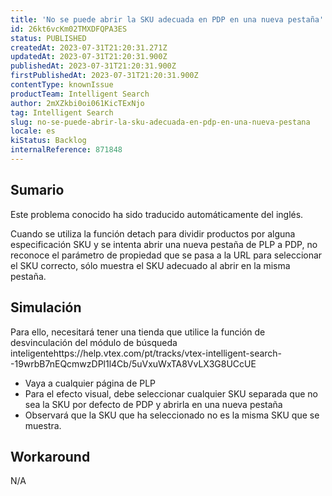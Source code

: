 ```yaml
---
title: 'No se puede abrir la SKU adecuada en PDP en una nueva pestaña'
id: 26kt6vcKm02TMXDFQPA3ES
status: PUBLISHED
createdAt: 2023-07-31T21:20:31.271Z
updatedAt: 2023-07-31T21:20:31.900Z
publishedAt: 2023-07-31T21:20:31.900Z
firstPublishedAt: 2023-07-31T21:20:31.900Z
contentType: knownIssue
productTeam: Intelligent Search
author: 2mXZkbi0oi061KicTExNjo
tag: Intelligent Search
slug: no-se-puede-abrir-la-sku-adecuada-en-pdp-en-una-nueva-pestana
locale: es
kiStatus: Backlog
internalReference: 871848
---
```


## Sumario

<div class="alert alert-info">
  <p>Este problema conocido ha sido traducido automáticamente del inglés.</p>
</div>


Cuando se utiliza la función detach para dividir productos por alguna especificación SKU y se intenta abrir una nueva pestaña de PLP a PDP, no reconoce el parámetro de propiedad que se pasa a la URL para seleccionar el SKU correcto, sólo muestra el SKU adecuado al abrir en la misma pestaña.


##

## Simulación


Para ello, necesitará tener una tienda que utilice la función de desvinculación del módulo de búsqueda inteligentehttps://help.vtex.com/pt/tracks/vtex-intelligent-search--19wrbB7nEQcmwzDPl1l4Cb/5uVxuWxTA8VvLX3G8UCcUE

- Vaya a cualquier página de PLP
- Para el efecto visual, debe seleccionar cualquier SKU separada que no sea la SKU por defecto de PDP y abrirla en una nueva pestaña
- Observará que la SKU que ha seleccionado no es la misma SKU que se muestra.



## Workaround


N/A




